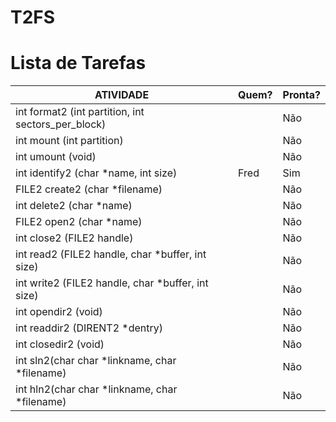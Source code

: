 # T2FS #

# Lista de Tarefas #

| ATIVIDADE                                          | Quem?      | Pronta? |
| -------------------------------------------------- | ---------- | ------- |
| int format2 (int partition, int sectors_per_block) | | Não|
| int mount (int partition) | | Não |
| int umount (void) | | Não |
| int identify2 (char *name, int size) | Fred | Sim |
| FILE2 create2 (char *filename) | | Não |
| int delete2 (char *name) | | Não |
| FILE2 open2 (char *name) | | Não |
| int close2 (FILE2 handle) | | Não |
| int read2 (FILE2 handle, char *buffer, int size) | | Não |
| int write2 (FILE2 handle, char *buffer, int size) | | Não |
| int opendir2 (void) | | Não |
| int readdir2 (DIRENT2 *dentry) | | Não |
| int closedir2 (void) | | Não |
| int sln2(char char *linkname, char *filename) | | Não |
| int hln2(char char *linkname, char *filename) | | Não |
